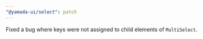 ```yaml
---
"@yamada-ui/select": patch
---
```


Fixed a bug where keys were not assigned to child elements of `MultiSelect`.
